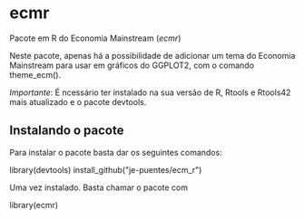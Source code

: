 # ecmr
Pacote em R do Economia Mainstream (*ecmr*)
 
Neste pacote, apenas há a possibilidade de adicionar um tema do Economia Mainstream para usar em gráficos do GGPLOT2, com o comando theme_ecm().
 
 
*Importante*: É ncessário ter instalado na sua versão de R, Rtools e Rtools42 mais atualizado e o pacote devtools.
 
 
## Instalando o pacote
 
Para instalar o pacote basta dar os seguintes comandos:

library(devtools)
install_github("je-puentes/ecm_r")
 
Uma vez instalado. Basta chamar o pacote com

library(ecmr)

